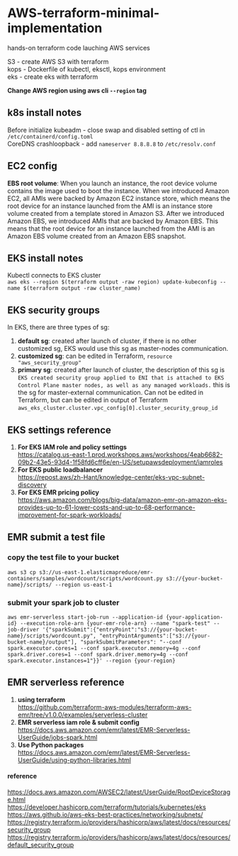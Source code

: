 # AWS-terraform-minimal-implementation
hands-on terraform code lauching AWS services<br>

S3 - create AWS S3 with terraform <br>
kops - Dockerfile of kubectl, eksctl, kops environment <br>
eks - create eks with terraform <br>

**Change AWS region using aws cli `--region` tag**

## k8s install notes
Before initialize kubeadm - close swap and disabled setting of ctl in `/etc/containerd/config.toml` <br>
CoreDNS crashloopback - add `nameserver 8.8.8.8` to `/etc/resolv.conf` 

## EC2 config
**EBS root volume**: When you launch an instance, the root device volume contains the image used to boot the instance. When we introduced Amazon EC2, all AMIs were backed by Amazon EC2 instance store, which means the root device for an instance launched from the AMI is an instance store volume created from a template stored in Amazon S3. After we introduced Amazon EBS, we introduced AMIs that are backed by Amazon EBS. This means that the root device for an instance launched from the AMI is an Amazon EBS volume created from an Amazon EBS snapshot.

## EKS install notes
Kubectl connects to EKS cluster <br>
`aws eks --region $(terraform output -raw region) update-kubeconfig --name $(terraform output -raw cluster_name)`

## EKS security groups
In EKS, there are three types of sg: <br>
1. **default sg**: created after launch of cluster, if there is no other customized sg, EKS would use this sg as master-nodes communication.
2. **customized sg**: can be edited in Terraform, `resource "aws_security_group"`
3. **primary sg**: created after launch of cluster, the description of this sg is `EKS created security group applied to ENI that is attached to EKS Control Plane master nodes, as well as any managed workloads.` this is the sg for master-external communication. Can not be edited in Terraform, but can be edited in output of Terraform `aws_eks_cluster.cluster.vpc_config[0].cluster_security_group_id`

## EKS settings reference
1. **For EKS IAM role and policy settings** <br>
https://catalog.us-east-1.prod.workshops.aws/workshops/4eab6682-09b2-43e5-93d4-1f58fd6cff6e/en-US/setupawsdeployment/iamroles
2. **For EKS public loadbalancer** <br>
https://repost.aws/zh-Hant/knowledge-center/eks-vpc-subnet-discovery
3. **For EKS EMR pricing policy** <br>
https://aws.amazon.com/blogs/big-data/amazon-emr-on-amazon-eks-provides-up-to-61-lower-costs-and-up-to-68-performance-improvement-for-spark-workloads/

## EMR submit a test file
### copy the test file to your bucket
    aws s3 cp s3://us-east-1.elasticmapreduce/emr-containers/samples/wordcount/scripts/wordcount.py s3://{your-bucket-name}/scripts/ --region us-east-1

### submit your spark job to cluster
    aws emr-serverless start-job-run --application-id {your-application-id} --execution-role-arn {your-emr-role-arn} --name "spark-test" --job-driver '{"sparkSubmit":{"entryPoint":"s3://{your-bucket-name}/scripts/wordcount.py", "entryPointArguments":["s3://{your-bucket-name}/output"], "sparkSubmitParameters": "--conf spark.executor.cores=1 --conf spark.executor.memory=4g --conf spark.driver.cores=1 --conf spark.driver.memory=4g --conf spark.executor.instances=1"}}' --region {your-region}

## EMR serverless reference
1. **using terraform** <br> 
https://github.com/terraform-aws-modules/terraform-aws-emr/tree/v1.0.0/examples/serverless-cluster <br>
2. **EMR serverless iam role & submit config** <br>
https://docs.aws.amazon.com/emr/latest/EMR-Serverless-UserGuide/jobs-spark.html <br>
3. **Use Python packages** <br>
https://docs.aws.amazon.com/emr/latest/EMR-Serverless-UserGuide/using-python-libraries.html <br>

#### reference
https://docs.aws.amazon.com/AWSEC2/latest/UserGuide/RootDeviceStorage.html <br>
https://developer.hashicorp.com/terraform/tutorials/kubernetes/eks <br>
https://aws.github.io/aws-eks-best-practices/networking/subnets/ <br>
https://registry.terraform.io/providers/hashicorp/aws/latest/docs/resources/security_group <br>
https://registry.terraform.io/providers/hashicorp/aws/latest/docs/resources/default_security_group <br>


